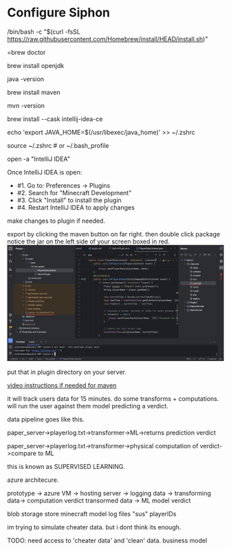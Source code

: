 # Configure Siphon 
/bin/bash -c "$(curl -fsSL https://raw.githubusercontent.com/Homebrew/install/HEAD/install.sh)"

=brew doctor

brew install openjdk

java -version

brew install maven

mvn -version

brew install --cask intellij-idea-ce

echo 'export JAVA_HOME=$(/usr/libexec/java_home)' >> ~/.zshrc

source ~/.zshrc  # or ~/.bash_profile

open -a "IntelliJ IDEA"

Once IntelliJ IDEA is open:
- #1. Go to: Preferences -> Plugins
- #2. Search for "Minecraft Development"
- #3. Click "Install" to install the plugin
- #4. Restart IntelliJ IDEA to apply changes


make changes to plugin if needed. 

export by clicking the maven button on far right. then double click package
notice the jar on the left side of your screen boxed in red. 
![compile directs](./maven.png)

put that in plugin directory on your server. 



[video instructions if needed for maven]([https://www.example.com](https://www.youtube.com/watch?v=h9_UCAQ3j_w))


it will track users data for 15 minutes. do some transforms + computations. will run the user against them model predicting a verdict.

data pipeline goes like this. 

paper_server->playerlog.txt->transformer->ML->returns prediction verdict

paper_server->playerlog.txt->transformer->physical computation of verdict->compare to ML

this is known as SUPERVISED LEARNING. 

azure architecure.

prototype -> 
azure VM -> hosting server -> logging data -> transforming data-> computation verdict
transormed data -> ML model verdict 

blob storage
store minecraft model
log files 
"sus" playerIDs

im trying to simulate cheater data. but i dont think its enough. 

TODO: 
need access to 'cheater data'  and 'clean' data. 
business model



